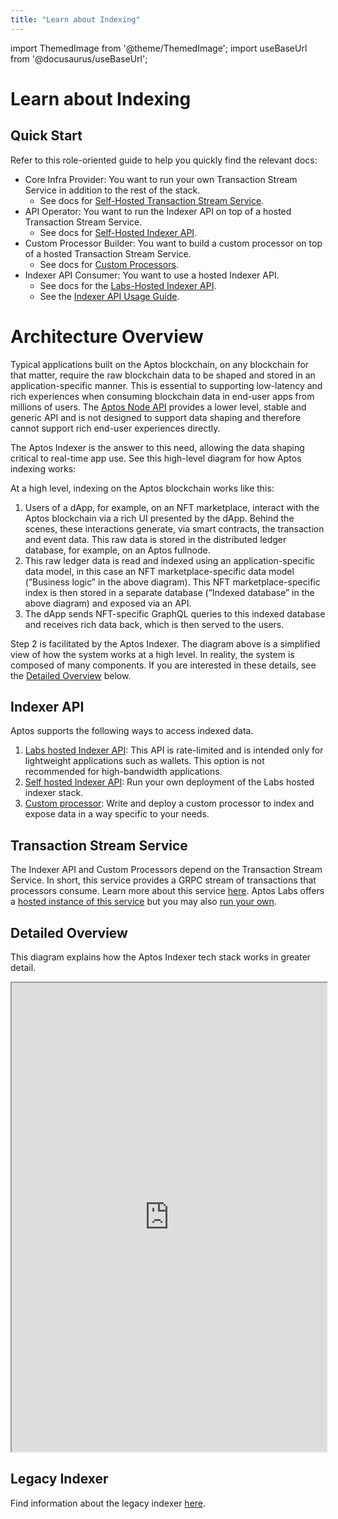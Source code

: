 ```yaml
---
title: "Learn about Indexing"
---
```


import ThemedImage from '@theme/ThemedImage';
import useBaseUrl from '@docusaurus/useBaseUrl';

# Learn about Indexing

## Quick Start

Refer to this role-oriented guide to help you quickly find the relevant docs:

- Core Infra Provider: You want to run your own Transaction Stream Service in addition to the rest of the stack.
  - See docs for [Self-Hosted Transaction Stream Service](txn-stream/self-hosted).
- API Operator: You want to run the Indexer API on top of a hosted Transaction Stream Service.
  - See docs for [Self-Hosted Indexer API](api/self-hosted).
- Custom Processor Builder: You want to build a custom processor on top of a hosted Transaction Stream Service.
  - See docs for [Custom Processors](custom-processors).
- Indexer API Consumer: You want to use a hosted Indexer API.
  - See docs for the [Labs-Hosted Indexer API](api/labs-hosted).
  - See the [Indexer API Usage Guide](api/usage-guide).

# Architecture Overview

Typical applications built on the Aptos blockchain, on any blockchain for that matter, require the raw blockchain data to be shaped and stored in an application-specific manner. This is essential to supporting low-latency and rich experiences when consuming blockchain data in end-user apps from millions of users. The [Aptos Node API](https://aptos.dev/nodes/aptos-api-spec#/) provides a lower level, stable and generic API and is not designed to support data shaping and therefore cannot support rich end-user experiences directly.

The Aptos Indexer is the answer to this need, allowing the data shaping critical to real-time app use. See this high-level diagram for how Aptos indexing works:

<center>
<ThemedImage
alt="Signed Transaction Flow"
sources={{
    light: useBaseUrl('/img/docs/aptos-indexing.svg'),
    dark: useBaseUrl('/img/docs/aptos-indexing-dark.svg'),
  }}
/>
</center>

At a high level, indexing on the Aptos blockchain works like this:

1. Users of a dApp, for example, on an NFT marketplace, interact with the Aptos blockchain via a rich UI presented by the dApp. Behind the scenes, these interactions generate, via smart contracts, the transaction and event data. This raw data is stored in the distributed ledger database, for example, on an Aptos fullnode.
1. This raw ledger data is read and indexed using an application-specific data model, in this case an NFT marketplace-specific data model (”Business logic” in the above diagram). This NFT marketplace-specific index is then stored in a separate database (”Indexed database” in the above diagram) and exposed via an API.
1. The dApp sends NFT-specific GraphQL queries to this indexed database and receives rich data back, which is then served to the users.

Step 2 is facilitated by the Aptos Indexer. The diagram above is a simplified view of how the system works at a high level. In reality, the system is composed of many components. If you are interested in these details, see the [Detailed Overview](#detailed-overview) below.

## Indexer API

Aptos supports the following ways to access indexed data.

1. [Labs hosted Indexer API](api/labs-hosted): This API is rate-limited and is intended only for lightweight applications such as wallets. This option is not recommended for high-bandwidth applications.
2. [Self hosted Indexer API](api/self-hosted): Run your own deployment of the Labs hosted indexer stack.
3. [Custom processor](custom-processors): Write and deploy a custom processor to index and expose data in a way specific to your needs.

## Transaction Stream Service

The Indexer API and Custom Processors depend on the Transaction Stream Service. In short, this service provides a GRPC stream of transactions that processors consume. Learn more about this service [here](txn-stream/). Aptos Labs offers a [hosted instance of this service](txn-stream/labs-hosted) but you may also [run your own](txn-stream/self-hosted).

## Detailed Overview

This diagram explains how the Aptos Indexer tech stack works in greater detail.

<center>
<div style={{marginBottom: 20}}>
<iframe
  style={{border: "1px solid rgba(0, 0, 0, 0.1);"}}
  width="100%"
  height="750"
  src="https://www.figma.com/embed?embed_host=share&url=https%3A%2F%2Fwww.figma.com%2Ffile%2FsVhSOGR7ZT4CdeUzlXyduD%2FIndexer-Overview%3Ftype%3Dwhiteboard%26node-id%3D0%253A1%26t%3DUnUKeEaBE7ETMksb-1"
  allowfullscreen>
</iframe>
</div>
</center>

<!-- TODO: Write an explanation of this diagram. -->

## Legacy Indexer
Find information about the legacy indexer [here](legacy/).
